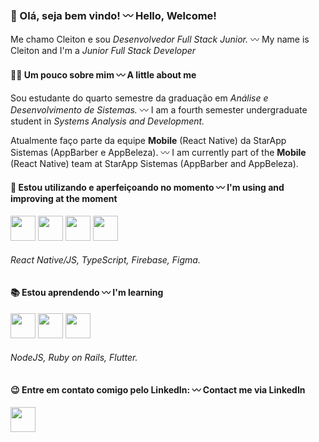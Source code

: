 ### 👋 Olá, seja bem vindo! 〰 Hello, Welcome!
Me chamo Cleiton e sou <i>Desenvolvedor Full Stack Junior.</i> 〰 My name is Cleiton and I'm a <i>Junior Full Stack Developer</i>


#### 👨‍💻 Um pouco sobre mim 〰 A little about me
<p>Sou estudante do quarto semestre da graduação em <i>Análise e Desenvolvimento de Sistemas.</i> 〰 I am a fourth semester undergraduate student in <i>Systems Analysis and Development.</i>
<p>Atualmente faço parte da equipe <b>Mobile</b> (React Native) da StarApp Sistemas (AppBarber e AppBeleza). 〰 I am currently part of the <b>Mobile</b> (React Native) team at StarApp Sistemas (AppBarber and AppBeleza).</p>

#### 🦾 Estou utilizando e aperfeiçoando no momento 〰 I'm using and improving at the moment

<div>
<img src="https://cdn.jsdelivr.net/gh/devicons/devicon/icons/react/react-original-wordmark.svg" width='40' height='40'/>
<img src="https://cdn.jsdelivr.net/gh/devicons/devicon/icons/typescript/typescript-original.svg" width='40' height='40' />
<img src="https://cdn.jsdelivr.net/gh/devicons/devicon/icons/firebase/firebase-plain-wordmark.svg"  width='40' height='40' />
<img src="https://cdn.jsdelivr.net/gh/devicons/devicon/icons/figma/figma-original.svg" width='40' height='40' />
</div>

###### React Native/JS, TypeScript, Firebase, Figma.


#### 📚 Estou aprendendo 〰 I'm learning

<div>
<img src="https://cdn.jsdelivr.net/gh/devicons/devicon/icons/nodejs/nodejs-original.svg" width='40' height='40' />
<img src="https://cdn.jsdelivr.net/gh/devicons/devicon/icons/ruby/ruby-plain.svg" width='40' height='40' />
<img src="https://cdn.jsdelivr.net/gh/devicons/devicon/icons/flutter/flutter-original.svg" width='40' height='40' />
</div>

###### NodeJS, Ruby on Rails, Flutter.


#### 😉 Entre em contato comigo pelo LinkedIn: 〰 Contact me via LinkedIn
<a href="https://linkedin.com/in/cleitonsalvagni" target="_blank">
<img src="https://cdn.jsdelivr.net/gh/devicons/devicon/icons/linkedin/linkedin-original.svg" href='www.linkedin.com/in/cleitonsalvagni' width='40' height='40' />
  
  
<!-- ![Snake animation](https://github.com/HugoHenriql/HugoHenriql/blob/output/github-contribution-grid-snake.svg) -->

